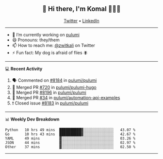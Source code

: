 <h2 align="center"> 👋 Hi there, I'm Komal 🧑🏾‍💻 </h2>
<p align="center">
    <a href="https://twitter.com/zwitkali">Twitter</a> •
    <a href="https://www.linkedin.com/in/komal-ali/">LinkedIn</a>
</p>

--------

- 🔭 I’m currently working on [pulumi](https://github.com/pulumi/pulumi)
- 😄 Pronouns: they/them
- 📫 How to reach me: [@zwitkali](https://twitter.com/zwitkali) on Twitter
- ⚡ Fun fact: My dog is afraid of flies 🪰

--------
💻 **Recent Activity**

<!--START_SECTION:activity-->
1. 🗣 Commented on [#8184](https://github.com/pulumi/pulumi/issues/8184) in [pulumi/pulumi](https://github.com/pulumi/pulumi)
2. 🎉 Merged PR [#720](https://github.com/pulumi/pulumi-hugo/pull/720) in [pulumi/pulumi-hugo](https://github.com/pulumi/pulumi-hugo)
3. 🎉 Merged PR [#8196](https://github.com/pulumi/pulumi/pull/8196) in [pulumi/pulumi](https://github.com/pulumi/pulumi)
4. 🎉 Merged PR [#34](https://github.com/pulumi/automation-api-examples/pull/34) in [pulumi/automation-api-examples](https://github.com/pulumi/automation-api-examples)
5. ❗️ Closed issue [#8183](https://github.com/pulumi/pulumi/issues/8183) in [pulumi/pulumi](https://github.com/pulumi/pulumi)
<!--END_SECTION:activity-->

--------

📊 **Weekly Dev Breakdown**
<!--START_SECTION:waka-->
```text
Python   10 hrs 49 mins  ██████████▓░░░░░░░░░░░░░░   43.07 % 
Go       10 hrs 43 mins  ██████████▓░░░░░░░░░░░░░░   42.67 % 
YAML     49 mins         ▓░░░░░░░░░░░░░░░░░░░░░░░░   03.26 % 
JSON     44 mins         ▓░░░░░░░░░░░░░░░░░░░░░░░░   02.97 % 
Other    37 mins         ▓░░░░░░░░░░░░░░░░░░░░░░░░   02.50 % 
```
<!--END_SECTION:waka-->

--------